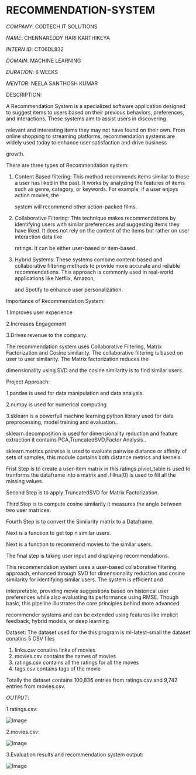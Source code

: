 # RECOMMENDATION-SYSTEM

*COMPANY*: CODTECH IT SOLUTIONS

*NAME*: CHENNAREDDY HARI KARTHIKEYA

*INTERN ID*: CT06DL832

*DOMAIN*: MACHINE LEARNING

*DURATION*: 6 WEEKS

*MENTOR*: NEELA SANTHOSH KUMAR

DESCRIPTION:

A Recommendation System is a specialized software application designed to suggest items to users based on their previous behaviors, preferences, and interactions. These systems aim to assist users in discovering 

relevant and interesting items they may not have found on their own. From online shopping to streaming platforms, recommendation systems are widely used today to enhance user satisfaction and drive business 

growth.

There are three types of Recommendation system:
1. Content Based filtering:
   This method recommends items similar to those a user has liked in the past. It works by analyzing the features of items such as genre, category, or keywords. For example, if a user enjoys action movies, the

   system will recommend other action-packed films.

2. Collaborative Filtering:
   This technique makes recommendations by identifying users with similar preferences and suggesting items they have liked. It does not rely on the content of the items but rather on user interaction data like

   ratings. It can be either user-based or item-based.

3. Hybrid Systems:
   These systems combine content-based and collaborative filtering methods to provide more accurate and reliable recommendations. This approach is commonly used in real-world applications like Netflix, Amazon,

   and Spotify to enhance user personalization.

Importance of Recommendation System:

1.Improves user experience

2.Increases Engagement

3.Drives revenue to the company.

The recommendation system uses Collaborative Filtering, Matrix Factorization and Cosine similarity. The collaborative filtering is based on user to user similarity. The Matrix factorization reduces the 

dimensionality using SVD and the cosine similarity is to find similar users.

Project Approach:

1.pandas is used for data manipulation and data analysis.

2.numpy is used for numerical computing 

3.sklearn is a powerfull machine learning python library used for data preprocessing, model training and evaluation..

sklearn.decomposition is used for dimensionality reduction and feature extraction it contains PCA,TruncatedSVD,Factor Analysis..

sklearn.metrics.pairwise is used to evaluate pairwise diatance or affinity of sets of samples, this module contains both distance metrics and kernels.

Frist Step is to create a user-item matrix in this ratings.piviot_table is used to tranforms the dataframe into a matrix and .fillna(0) is used to fill all the missing values.

Second Step is to apply TruncatedSVD for Matrix Factorization.

Third Step is to compute cosine similarity it measures the angle between two user matrices.

Fourth Step is to convert the Similarity matrix to a Dataframe.

Next is a function to get top n similar users.

Next is a function to recommend movies to the similar users.

The final step is taking user input and displaying recommendations.

This recommendation system uses a user-based collaborative filtering approach, enhanced through SVD for dimensionality reduction and cosine similarity for identifying similar users. The system is efficient and 

interpretable, providing movie suggestions based on historical user preferences while also evaluating its performance using RMSE. Though basic, this pipeline illustrates the core principles behind more advanced 

recommender systems and can be extended using features like implicit feedback, hybrid models, or deep learning.

Dataset:
The dataset used for the this program is ml-latest-small the dataset conatins 5 CSV files
1. links.csv conatins links of movies
2. movies.csv contains the names of movies
3. ratings.csv contains all the ratings for all the moves
4. tags.csv contains tags of the movie

Totally the dataset contains 100,836 entries from ratings.csv and 9,742 entries from movies.csv.

*OUTPUT*:

1.ratings.csv:

![Image](https://github.com/user-attachments/assets/533ebceb-60d5-4d97-8371-7f5387e4e074)

2.movies.csv:

![Image](https://github.com/user-attachments/assets/ba405ef5-da64-4988-932f-9f3615ff1271)

3.Evaluation results and recommendation system output:

![Image](https://github.com/user-attachments/assets/31967f53-eade-4954-8860-4f356d2f322f)

